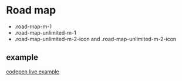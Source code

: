 # Road map

- .road-map-m-1
- .road-map-unlimited-m-1
- .road-map-unlimited-m-2-icon and .road-map-unlimited-m-2-icon

## example

[codepen live example](https://codepen.io/Endwall/pen/GRYPexq)
